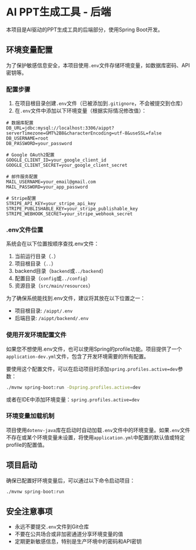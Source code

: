 # AI PPT生成工具 - 后端

本项目是AI驱动的PPT生成工具的后端部分，使用Spring Boot开发。

## 环境变量配置

为了保护敏感信息安全，本项目使用`.env`文件存储环境变量，如数据库密码、API密钥等。

### 配置步骤

1. 在项目根目录创建`.env`文件（已被添加到`.gitignore`，不会被提交到仓库）
2. 在`.env`文件中添加以下环境变量（根据实际情况修改值）：

```
# 数据库配置
DB_URL=jdbc:mysql://localhost:3306/aippt?serverTimezone=GMT%2B8&characterEncoding=utf-8&useSSL=false
DB_USERNAME=root
DB_PASSWORD=your_password

# Google OAuth2配置
GOOGLE_CLIENT_ID=your_google_client_id
GOOGLE_CLIENT_SECRET=your_google_client_secret

# 邮件服务配置
MAIL_USERNAME=your_email@gmail.com
MAIL_PASSWORD=your_app_password

# Stripe配置
STRIPE_API_KEY=your_stripe_api_key
STRIPE_PUBLISHABLE_KEY=your_stripe_publishable_key
STRIPE_WEBHOOK_SECRET=your_stripe_webhook_secret
```

### .env文件位置

系统会在以下位置按顺序查找.env文件：

1. 当前运行目录（`.`）
2. 项目根目录（`..`）
3. backend目录（`backend`或`../backend`）
4. 配置目录（`config`或`../config`）
5. 资源目录（`src/main/resources`）

为了确保系统能找到.env文件，建议将其放在以下位置之一：
- 项目根目录: `/aippt/.env`
- 后端目录: `/aippt/backend/.env`

### 使用开发环境配置文件

如果您不想使用.env文件，也可以使用Spring的profile功能。项目提供了一个`application-dev.yml`文件，包含了开发环境需要的所有配置。

要使用这个配置文件，可以在启动项目时添加`spring.profiles.active=dev`参数：

```bash
./mvnw spring-boot:run -Dspring.profiles.active=dev
```

或者在IDE中添加环境变量：`spring.profiles.active=dev`

### 环境变量加载机制

项目使用`dotenv-java`库在启动时自动加载`.env`文件中的环境变量。如果`.env`文件不存在或某个环境变量未设置，将使用`application.yml`中配置的默认值或特定profile的配置值。

## 项目启动

确保已配置好环境变量后，可以通过以下命令启动项目：

```bash
./mvnw spring-boot:run
```

## 安全注意事项

- 永远不要提交`.env`文件到Git仓库
- 不要在公共场合或非加密通道分享环境变量的值
- 定期更新敏感信息，特别是生产环境中的密码和API密钥 